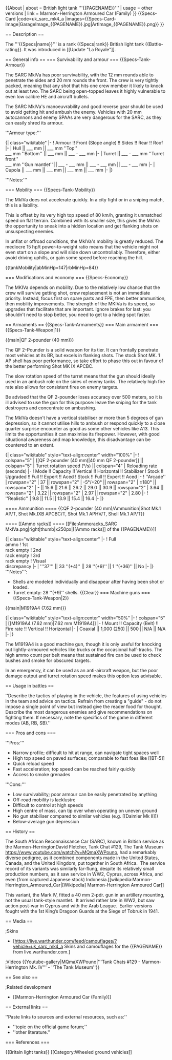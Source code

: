 {{About
| about = British light tank '''{{PAGENAME}}'''
| usage = other versions
| link = Marmon-Herrington Armoured Car (Family)
}}
{{Specs-Card
|code=uk_sarc_mk4_a
|images={{Specs-Card-Image|GarageImage_{{PAGENAME}}.jpg|ArtImage_{{PAGENAME}}.png}}
}}

== Description ==
<!-- ''In the description, the first part should be about the history of the creation and combat usage of the vehicle, as well as its key features. In the second part, tell the reader about the ground vehicle in the game. Insert a screenshot of the vehicle, so that if the novice player does not remember the vehicle by name, he will immediately understand what kind of vehicle the article is talking about.'' -->
The '''{{Specs|name}}''' is a rank {{Specs|rank}} British light tank {{Battle-rating}}. It was introduced in [[Update "La Royale"]].

== General info ==
=== Survivability and armour ===
{{Specs-Tank-Armour}}
<!-- ''Describe armour protection. Note the most well protected and key weak areas. Appreciate the layout of modules as well as the number and location of crew members. Is the level of armour protection sufficient, is the placement of modules helpful for survival in combat? If necessary use a visual template to indicate the most secure and weak zones of the armour.'' -->
The SARC MkIVa has poor survivability, with the 12 mm rounds able to penetrate the sides and 20 mm rounds the front. The crew is very tightly packed, meaning that any shot that hits one crew member it likely to knock out at least two. The SARC being open-topped leaves it highly vulnerable to even low calibre HE and aircraft bullets.

The SARC MkIVa's manoeuvrability and good reverse gear should be used to avoid getting hit and ambush the enemy. Vehicles with 20 mm autocannons and enemy SPAAs are very dangerous for the SARC, as they can easily shred its armour.

'''Armour type:''' <!-- The types of armour present on the vehicle and their general locations -->
<!-- Example: * Rolled homogeneous armour (Front, Side, Rear, Hull roof)
* Cast homogeneous armour (Turret, Transmission area) -->

{| class="wikitable"
|-
! Armour !! Front (Slope angle) !! Sides !! Rear !! Roof
|-
| Hull || ___ mm || ___ mm ''Top'' <br> ___ mm ''Bottom'' || ___ mm || ___ - ___ mm
|-
| Turret || ___ - ___ mm ''Turret front'' <br> ___ mm ''Gun mantlet'' || ___ - ___ mm || ___ - ___ mm || ___ - ___ mm
|-
| Cupola || ___ mm || ___ mm || ___ mm || ___ mm
|-
|}

'''Notes:''' <!-- Any additional notes which the user needs to be aware of -->
<!-- Example: * Suspension wheels are 20 mm thick, tracks are 30 mm thick, and torsion bars are 60 mm thick. -->

=== Mobility ===
{{Specs-Tank-Mobility}}
<!-- ''Write about the mobility of the ground vehicle. Estimate the specific power and manoeuvrability, as well as the maximum speed forwards and backwards.'' -->
The MkIVa does not accelerate quickly. In a city fight or in a sniping match, this is a liability.

This is offset by its very high top speed of 80 km/h, granting it unmatched speed on flat terrain. Combined with its smaller size, this gives the MkIVa the opportunity to sneak into a hidden location and get flanking shots on unsuspecting enemies.

In unflat or offroad conditions, the MkIVa's mobility is greatly reduced. The mediocre 15 hp/t power-to-weight ratio means that the vehicle might not even start on a slope and will slide down uncontrollably. Therefore, either avoid driving uphills, or gain some speed before reaching the hill. 

{{tankMobility|abMinHp=147|rbMinHp=84}}

=== Modifications and economy ===
{{Specs-Economy}}

The MKIVa depends on mobility. Due to the relatively low chance that the crew will survive getting shot, crew replacement is not an immediate priority. Instead, focus first on spare parts and FPE, then better ammunition, then mobility improvements. The strength of the MKIVa is its speed, so upgrades that facilitate that are important. Ignore brakes for last: you shouldn't need to stop better, you need to get to a hiding spot faster.

== Armaments ==
{{Specs-Tank-Armaments}}
=== Main armament ===
{{Specs-Tank-Weapon|1}}
<!-- ''Give the reader information about the characteristics of the main gun. Assess its effectiveness in a battle based on the reloading speed, ballistics and the power of shells. Do not forget about the flexibility of the fire, that is how quickly the cannon can be aimed at the target, open fire on it and aim at another enemy. Add a link to the main article on the gun: <code><nowiki>{{main|Name of the weapon}}</nowiki></code>. Describe in general terms the ammunition available for the main gun. Give advice on how to use them and how to fill the ammunition storage.'' -->
{{main|QF 2-pounder (40 mm)}}

The QF 2-Pounder is a solid weapon for its tier. It can frontally penetrate most vehicles at its BR, but excels in flanking shots. The stock Shot MK. 1 AP shell has poor performance, so take effort to phase this out in favour of the better performing Shot MK IX APCBC.

The slow rotation speed of the turret means that the gun should ideally used in an ambush role on the sides of enemy tanks. The relatively high fire rate also allows for consistent fires on enemy targets.

Be advised that the QF 2-pounder loses accuracy over  500 meters, so it is ill advised to use the gun for this purpose: leave the sniping for the tank destroyers and concentrate on ambushing.

The MkIVa doesn't have a vertical stabiliser or more than 5 degrees of gun depression, so it cannot utilise hills to ambush or respond quickly to a close quarter surprise encounter as good as some other vehicles like A13. This limits the opportunities it can maximise its firepower. However, with good situational awareness and map knowledge, this disadvantage can be countered to an extent.

{| class="wikitable" style="text-align:center" width="100%"
|-
! colspan="5" | [[QF 2-pounder (40 mm)|40 mm QF 2-pounder]] || colspan="5" | Turret rotation speed (°/s) || colspan="4" | Reloading rate (seconds)
|-
! Mode !! Capacity !! Vertical !! Horizontal !! Stabilizer
! Stock !! Upgraded !! Full !! Expert !! Aced
! Stock !! Full !! Expert !! Aced
|-
! ''Arcade''
| rowspan="2" | 37 || rowspan="2" | -5°/+20° || rowspan="2" | ±180° || rowspan="2" | - || 15.6 || 21.6 || 26.2 || 29.0 || 30.9 || rowspan="2" | 3.64 || rowspan="2" | 3.22 || rowspan="2" | 2.97 || rowspan="2" | 2.80
|-
! ''Realistic''
| 9.8 || 11.5 || 13.9 || 15.4 || 16.4
|-
|}

==== Ammunition ====
{{:QF 2-pounder (40 mm)/Ammunition|Shot Mk.1 AP/T, Shot Mk.IXB APCBC/T, Shot Mk.1 APHV/T, Shell Mk.1 AP/T}}

==== [[Ammo racks]] ====
[[File:Ammoracks_SARC MkIVa.png|right|thumb|x250px|[[Ammo racks]] of the {{PAGENAME}}]]
<!-- '''Last updated: 2.27.2.40''' -->
{| class="wikitable" style="text-align:center"
|-
! Full<br>ammo
! 1st<br>rack empty
! 2nd<br>rack empty
! 3rd<br>rack empty
! Visual<br>discrepancy
|-
| '''37''' || 33&nbsp;''(+4)'' || 28&nbsp;''(+9)'' || 1&nbsp;''(+36)'' || No
|-
|}
'''Notes''':

* Shells are modeled individually and disappear after having been shot or loaded.
* Turret empty: 28&nbsp;''(+9)'' shells.
{{Clear}}
=== Machine guns ===
{{Specs-Tank-Weapon|2}}
<!-- ''Offensive and anti-aircraft machine guns not only allow you to fight some aircraft but also are effective against lightly armoured vehicles. Evaluate machine guns and give recommendations on its use.'' -->
{{main|M1919A4 (7.62 mm)}}

{| class="wikitable" style="text-align:center" width="50%"
|-
! colspan="5" | [[M1919A4 (7.62 mm)|7.62 mm M1919A4]]
|-
! Mount !! Capacity (Belt) !! Fire rate !! Vertical !! Horizontal
|-
| Coaxial || 1,000 (250) || 500 || N/A || N/A
|-
|}

The M1919A4 is a good machine gun, though it is only useful for knocking out lightly-armoured vehicles like trucks or the occasional half-tracks. The high ammo count per belt means that sustained fire can be used to check bushes and smoke for obscured targets.

In an emergency, it can be used as an anti-aircraft weapon, but the poor damage output and turret rotation speed makes this option less advisable.

== Usage in battles ==
<!-- ''Describe the tactics of playing in the vehicle, the features of using vehicles in the team and advice on tactics. Refrain from creating a "guide" - do not impose a single point of view but instead give the reader food for thought. Describe the most dangerous enemies and give recommendations on fighting them. If necessary, note the specifics of the game in different modes (AB, RB, SB).'' -->
''Describe the tactics of playing in the vehicle, the features of using vehicles in the team and advice on tactics. Refrain from creating a "guide" - do not impose a single point of view but instead give the reader food for thought. Describe the most dangerous enemies and give recommendations on fighting them. If necessary, note the specifics of the game in different modes (AB, RB, SB).''

=== Pros and cons ===
<!-- ''Summarise and briefly evaluate the vehicle in terms of its characteristics and combat effectiveness. Mark its pros and cons in a bulleted list. Try not to use more than 6 points for each of the characteristics. Avoid using categorical definitions such as "bad", "good" and the like - use substitutions with softer forms such as "inadequate" and "effective".'' -->

'''Pros:'''

* Narrow profile; difficult to hit at range, can navigate tight spaces well
* High top speed on paved surfaces; comparable to fast foes like [[BT-5]]
* Quick reload speed
* Fast acceleration; top speed can be reached fairly quickly
* Access to smoke grenades

'''Cons:'''

* Low survivability; poor armour can be easily penetrated by anything
* Off-road mobility is lacklustre
* Difficult to control at high speeds
* High centre of mass, can tip over when operating on uneven ground
* No gun stabiliser compared to similar vehicles (e.g. [[Daimler Mk II]])
* Below-average gun depression

== History ==
<!-- ''Describe the history of the creation and combat usage of the vehicle in more detail than in the introduction. If the historical reference turns out to be too long, take it to a separate article, taking a link to the article about the vehicle and adding a block "/History" (example: <nowiki>https://wiki.warthunder.com/(Vehicle-name)/History</nowiki>) and add a link to it here using the <code>main</code> template. Be sure to reference text and sources by using <code><nowiki><ref></ref></nowiki></code>, as well as adding them at the end of the article with <code><nowiki><references /></nowiki></code>. This section may also include the vehicle's dev blog entry (if applicable) and the in-game encyclopedia description (under <code><nowiki>=== In-game description ===</nowiki></code>, also if applicable).'' -->
The South African Reconnaissance Car (SARC), known in British service as the Marmon-Herrington<ref>David Fletcher, Tank Chat #129, The Tank Museum https://www.youtube.com/watch?v=MQmaXWPouno</ref>, had a remarkably diverse pedigree, as it combined components made in the United States, Canada, and the United Kingdom, put together in South Africa.  The service record of its variants was similarly far-flung, despite its relatively small production numbers, as it saw service in WW2, Cyprus, across Africa, and even (from captured Japanese stock) Indonesia.<ref name=":0">[[wikipedia:Marmon-Herrington_Armoured_Car|[Wikipedia] Marmon-Herrington Armoured Car]]</ref>

This variant, the Mark IV, fitted a 40 mm 2-pdr. gun in an artillery mounting, not the usual tank-style mantlet.  It arrived rather late in WW2, but saw action post-war in Cyprus and with the Arab League.  Earlier versions fought with the 1st King’s Dragoon Guards at the Siege of Tobruk in 1941.<ref name=":0" />

== Media ==
<!-- ''Excellent additions to the article would be video guides, screenshots from the game, and photos.'' -->

;Skins

* [https://live.warthunder.com/feed/camouflages/?vehicle=uk_sarc_mk4_a Skins and camouflages for the {{PAGENAME}} from live.warthunder.com.]

;Videos
{{Youtube-gallery|MQmaXWPouno|'''Tank Chats #129 - Marmon-Herrington Mk. IV''' - ''The Tank Museum''}}

== See also ==
<!-- ''Links to the articles on the War Thunder Wiki that you think will be useful for the reader, for example:''
* ''reference to the series of the vehicles;''
* ''links to approximate analogues of other nations and research trees.'' -->

;Related development

* [[Marmon-Herrington Armoured Car (Family)]]

== External links ==
<!-- ''Paste links to sources and external resources, such as:''
* ''topic on the official game forum;''
* ''other literature.'' -->
''Paste links to sources and external resources, such as:''

* ''topic on the official game forum;''
* ''other literature.''

=== References ===
<references />

{{Britain light tanks}}
[[Category:Wheeled ground vehicles]]